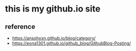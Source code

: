 # this is my github.io site

## reference
 - https://ansohxxn.github.io/blog/category/
 - https://eona1301.github.io/github_blog/GithubBlog-Posting/